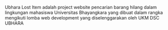 Ubhara Lost Item adalah project website pencarian barang hilang dalam lingkungan mahasiswa Universitas Bhayangkara yang dibuat dalam rangka mengikuti lomba web development yang diselenggarakan oleh UKM DSC UBHARA

